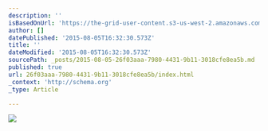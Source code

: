 ```yaml
---
description: ''
isBasedOnUrl: 'https://the-grid-user-content.s3-us-west-2.amazonaws.com/ac1217e3-3322-43fc-bdf7-1df80dfe84ab.png'
author: []
datePublished: '2015-08-05T16:32:30.573Z'
title: ''
dateModified: '2015-08-05T16:32:30.573Z'
sourcePath: _posts/2015-08-05-26f03aaa-7980-4431-9b11-3018cfe8ea5b.md
published: true
url: 26f03aaa-7980-4431-9b11-3018cfe8ea5b/index.html
_context: 'http://schema.org'
_type: Article

---
```

![](https://the-grid-user-content.s3-us-west-2.amazonaws.com/ac1217e3-3322-43fc-bdf7-1df80dfe84ab.png)